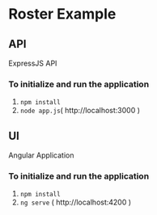 # Roster Example

## API
ExpressJS API
### To initialize and run the application
1. `npm install`
1. `node app.js`( http://localhost:3000 )

## UI
Angular Application
### To initialize and run the application
1. `npm install`
1. `ng serve` ( http://localhost:4200 )